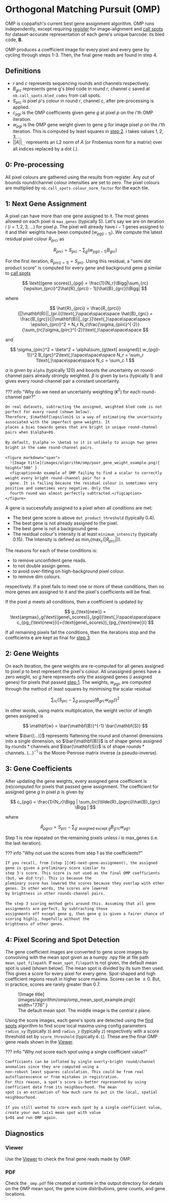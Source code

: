 # Orthogonal Matching Pursuit (OMP)

OMP is coppafish's current best gene assignment algorithm. OMP runs independently, except requiring
[register](overview.md#register) for image-alignment and [call spots](overview.md#call-spots) for dataset-accurate
representation of each gene's unique barcode: its bled code, $\mathbf{B}$.

OMP produces a coefficient image for every pixel and every gene by cycling through steps 1-3. Then, the final gene reads
are found in step 4.

## Definitions

- $r$ and $c$ represents sequencing rounds and channels respectively.
- $B_{grc}$ represents gene g's bled code in round $r$, channel $c$ saved at `nb.call_spots.bled_codes` from call spots.
- $S_{prc}$ is pixel $p$'s colour in round $r$, channel $c$, after pre-processing is applied.
- $c_{pgi}$ is the OMP coefficients given gene $g$ at pixel $p$ on the $i$'th OMP iteration.
- $w_{pgi}$ is the OMP gene weight given to gene $g$ for image pixel $p$ on the $i$'th iteration. This is computed by
least squares in [step 2](#2-gene-weights). $i$ takes values $1, 2, 3, ...$
- $||A||_{...}$ represents an L2 norm of $A$ (or Frobenius norm for a matrix) over all indices replaced by a dot ($.$).

## 0: Pre-processing

All pixel colours are gathered using the results from register. Any out of bounds round/channel colour intensities are
set to zero. The pixel colours are multiplied by `nb.call_spots.colour_norm_factor` for the each tile.

## 1: Next Gene Assignment

A pixel can have more than one gene assigned to it. The most genes allowed on each pixel is `max_genes`
(typically 5). Let's say we are on iteration $i$ ($i = 1, 2, 3, ...$) for pixel $p$. The pixel will already have
$i - 1$ genes assigned to it and their weights have been computed $(w_{pg(i - 1)})$. We compute the latest residual
pixel colour $R_{prci}$ as

$$
R_{prci} = S_{prc} - \sum_g(w_{pg(i - 1)}B_{grc})
$$

For the first iteration, $R_{prc(i=1)} = S_{prc}$. Using this residual, a "semi dot product score" is
computed for every gene and background gene $g$ similar to
[call spots](call_spots.md#6-and-7-application-of-scales-computation-of-final-scores-and-bleed-matrix)

$$
\text{(gene scores)}_{pgi} = \frac{1}{N_r}\Bigg|\sum_{rc}(\epsilon_{prci}^2\hat{R}_{prc(i - 1)}\hat{B}_{grc})\Bigg|
$$

where

$$
\hat{R}_{prci} = \frac{R_{prci}}{||\mathbf{R}||_{pr.i}}\text{,}\space\space\space
\hat{B}_{grc} = \frac{B_{grc}}{||\mathbf{B}||_{gr.}}\text{,}\space\space\space
\epsilon_{prci}^2 = N_r N_c\frac{\sigma_{pirc}^{-2}}{\sum_{rc}\sigma_{pirc}^{-2}}\text{,}\space\space\space
$$

and

$$
\sigma_{pirc}^2 = \beta^2 + \alpha\sum_{g\text{ assigned}} w_{pg(i-1)}^2 B_{grc}^2\text{,}\space\space\space
N_r = \sum_r 1\text{,}\space\space\space
N_c = \sum_c 1
$$

$\alpha$ is given by `alpha` (typically 120) and boosts the uncertainty on round-channel pairs already strongly
weighted. $\beta$ is given by `beta` (typically 1) and gives every round-channel pair a constant uncertainty.

??? info "Why do we need an uncertainty weighting ($\mathbf{\epsilon}^2$) for each round-channel pair?"

    On real datasets, subtracting the assigned, weighted bled code is not perfect for every round (shown below).
    Therefore, $\mathbf{\epsilon}$ is a way of estimating the uncertainty associated with the imperfect gene weights. It
    places a bias towards genes that are bright in unique round-channel pairs when $\alpha>0$.

    By default, $\alpha >> \beta$ so it is unlikely to assign two genes bright in the same round-channel pairs.

    <figure markdown="span">
      ![Image title](images/algorithm/omp/poor_gene_weight_example.png){ height="300" }
      <figcaption>An example of OMP failing to find a scalar to correctly weight every bright round-channel pair for a
      gene. It is failing because the residual colour is sometimes very positive and sometimes very negative. Only the
      fourth round was almost perfectly subtracted.</figcaption>
    </figure>

A gene is successfully assigned to a pixel when all conditions are met:

- The best gene score is above `dot_product_threshold` (typically 0.4).
- The best gene is not already assigned to the pixel.
- The best gene is not a background gene.
- The residual colour's intensity is at least `minimum_intensity` (typically 0.15). The intensity is defined as
$\min_r(\max_c(|R_{prci}|))$.

The reasons for each of these conditions is:

- to remove unconfident gene reads.
- to not double assign genes.
- to avoid over-fitting on high-background pixel colour.
- to remove dim colours.

respectively. If a pixel fails to meet one or more of these conditions, then no more genes are assigned to it and the
pixel's coefficients will be final.

If the pixel $p$ meets all conditions, then a coefficient is updated by

$$
g_{\text{new}} = \text{argmax}_g(\text{(gene\_scores)}_{pgi})\text{,}\space\space\space
c_{pg_{\text{new}}i}=(\text{gene\_scores})_{pg_{\text{new}}i}
$$

If all remaining pixels fail the conditions, then the iterations stop and the coefficients $\mathbf{c}$ are kept as
final for [step 3](#4-pixel-scoring-and-spot-detection).

## 2: Gene Weights

On each iteration, the gene weights are re-computed for all genes assigned to pixel $p$ to best represent the pixel's
colour. All unassigned genes have a zero weight, so $g$ here represents only the assigned genes ($i$ assigned genes)
for pixels that passed [step 1](#1-next-gene-assignment). The weights, $w_{pgi}$, are computed through the
method of least squares by minimising the scalar residual

$$
\sum_{rc}(S_{prc} - \sum_{g\text{ assigned}}(B_{grc}w_{pgi}))^2
$$

In other words, using matrix multiplication, the weight vector of length genes assigned is

$$
\mathbf{w} = \bar{\mathbf{B}}^{-1} \bar{\mathbf{S}}
$$

where $\bar{(...)}$ represents flattening the round and channel dimensions into a single dimension, so
$\bar{\mathbf{B}}$ is of shape $\text{genes assigned}$ by $\text{rounds}*\text{channels}$ and $\bar{\mathbf{S}}$ is of
shape $\text{rounds} * \text{channels}$. $(...)^{-1}$ is the Moore-Penrose matrix inverse (a pseudo-inverse).

## 3: Gene Coefficients

After updating the gene weights, every assigned gene coefficient is (re)computed for pixels that passed gene assignment.
The coefficient for assigned gene $g$ in pixel $p$ is given by

$$
c_{pgi} = \frac{1}{N_r}\Bigg | \sum_{rc}\tilde{R}_{pgrci}\hat{B}_{grc} \Bigg |
$$

where

$$
\tilde{R}_{pgrci} = S_{prc} - \sum_{g'\text{ assigned except }g}B_{g'rc}w_{pg'i}
$$

Step 1 is now repeated on the remaining pixels unless $i$ is $\text{max\_genes}$ (i.e. the last iteration).

??? info "Why not use the scores from step 1 as the coefficients?"

    If you recall, from [step 1](#1-next-gene-assignment), the assigned gene is given a preliminary score similar to
    step 3's score. This score is not used as the final OMP coefficients (but, we did try). This is because the
    pleminary score has lowered the scores because they overlap with other genes. In other words, the scores are lowered
    by brightness in other rounds-channel pairs.

    The step 3 scoring method gets around this. Assuming that all gene assignments are perfect, by subtracting those
    assignments off except gene g, then gene g is given a fairer chance of scoring highly, hopefully without the
    brightness of other genes.

## 4: Pixel Scoring and Spot Detection

The gene coefficient images are converted to gene score images by convolving with the mean spot given as a numpy .npy
file at file path `mean_spot_filepath`. If `mean_spot_filepath` is not given, the default mean spot is used (shown
below). The mean spot is divided by its sum then used. This gives a score for every pixel for every gene. Spot-shaped
and high coefficient regions result in higher score maxima. Scores can be $\geq 0$. But, in practice, scores are rarely
greater than $0.7$.

<figure markdown="span">
  ![Image title](images/algorithm/omp/omp_mean_spot_example.png){ width="776" }
  <figcaption>The default mean spot. The middle image is the central z plane.</figcaption>
</figure>

Using the score images, each gene's spots are detected using the [find spots](find_spots.md) algorithm to find score
local maxima using config parameters `radius_xy` (typically `3`) and `radius_z` (typically `2`) respectively with a
score threshold set by `score_threshold` (typically `0.1`). These are the final OMP gene reads shown in the
[Viewer](diagnostics.md#viewer).

??? info "Why not score each spot using a single coefficient value?"

    Coefficients can be inflated by single overly-bright round/channel anomalies since they are computed using a
    non-robust least squares calculation. This could be from real autofluorescence or from mistakes in registration.
    For this reason, a spot's score is better represented by using coefficient data from its neighbourhood. The mean
    spot is an estimation of how much care to put in the local, spatial neighbourhood.

    If you still wanted to score each spot by a single coefficient value, create your own 1x1x1 mean spot with value
    $>0$ and run OMP again.

## Diagnostics

### Viewer

Use the [Viewer](diagnostics.md#viewer) to check the final gene reads made by OMP.

### PDF

Check the `_omp.pdf` file created at runtime in the output directory for details on the OMP mean spot, the gene score
distributions, gene counts, and gene locations.
